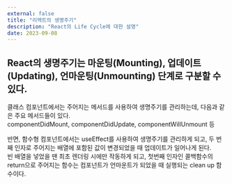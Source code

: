 ```yaml
---
external: false
title: "리액트의 생명주기"
description: "React의 Life Cycle에 대한 설명"
date: 2023-09-08
---
```


## React의 생명주기는 마운팅(Mounting), 업데이트(Updating), 언마운팅(Unmounting) 단계로 구분할 수 있다.

클래스 컴포넌트에서는 주어지는 메서드를 사용하여 생명주기를 관리하는데, 다음과 같은 주요 메서드들이 있다.  
componentDidMount, componentDidUpdate, componentWillUnmount 등

반면, 함수형 컴포넌트에서는 useEffect를 사용하여 생명주기를 관리하게 되고, 두 번째 인자로 주어지는 배열에 포함된 값이 변경되었을 때 업데이트가 일어나게 된다.  
빈 배열을 넣었을 땐 최초 렌더링 시에만 작동하게 되고, 첫번째 인자인 콜백함수의 return으로 주어지는 함수는 컴포넌트가 언마운트가 되었을 때 실행되는 clean up 함수이다.
